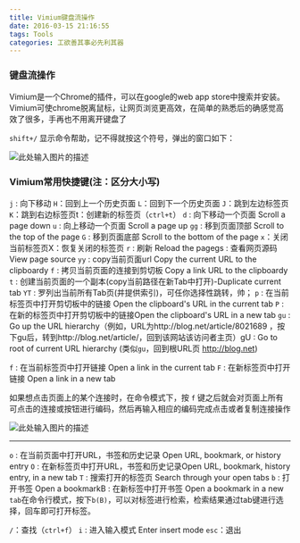```yaml
---
title: Vimium键盘流操作
date: 2016-03-15 21:16:55
tags: Tools
categories: 工欲善其事必先利其器
---
```


### 键盘流操作

Vimium是一个Chrome的插件，可以在google的web app store中搜索并安装。Vimium可使chrome脱离鼠标，让网页浏览更高效，在简单的熟悉后的确感觉高效了很多，手再也不用离开键盘了

`shift+/` 显示命令帮助，记不得就按这个符号，弹出的窗口如下：

![此处输入图片的描述][1]

<!--more-->
### Vimium常用快捷键(注：区分大小写)

`j` : 向下移动 
`H`：回到上一个历史页面
`L`：回到下一个历史页面
`J`：跳到左边标签页
`K`：跳到右边标签页t：创建新的标签页（`ctrl+t`）
`d` : 向下移动一个页面 Scroll a page down
`u` : 向上移动一个页面 Scroll a page up
`gg` : 移到页面顶部 Scroll to the top of the page
`G` : 移到页面底部 Scroll to the bottom of the page
`x`：关闭当前标签页X：恢复关闭的标签页
`r` : 刷新 Reload the pagegs : 查看网页源码 View page source
`yy` : copy当前页面url Copy the current URL to the clipboardy
`f` : 拷贝当前页面的连接到剪切板 Copy a link URL to the clipboardy
`t` : 创建当前页面的一个副本(copy当前路径在新Tab中打开)-Duplicate current tab
`YT` : 罗列出当前所有Tab页(并提供索引)，可任你选择性跳转，帅；
`p` : 在当前标签页中打开剪切板中的链接 Open the clipboard's URL in the current tab
`P` : 在新的标签页中打开剪切板中的链接Open the clipboard's URL in a new tab
`gu` : Go up the URL hierarchy（例如，URL为http://blog.net/article/8021689 ，按下gu后，转到http://blog.net/article/，回到该网站该访问者主页）gU : Go to root of current URL hierarchy (类似`gu`，回到根URL页 http://blog.net)

`f` : 在当前标签页中打开链接 Open a link in the current tab
`F` : 在新标签页中打开链接 Open a link in a new tab

如果想点击页面上的某个连接时，在命令模式下，按 `f` 键之后就会对页面上所有可点击的连接或按钮进行编码，然后再输入相应的编码完成点击或者复制连接操作

![此处输入图片的描述][2]


----------


`o` : 在当前页面中打开URL，书签和历史记录 Open URL, bookmark, or history entry
`O` : 在新标签页中打开URL，书签和历史记录Open URL, bookmark, history entry, in a new tab
`T` : 搜索打开的标签页 Search through your open tabs
`b` : 打开书签 Open a bookmarkB : 在新标签中打开书签 Open a bookmark in a new `tab`在命令行模式，按下`b(B)`，可以对标签进行检索，检索结果通过tab键进行选择，回车即可打开标签。

`/`：查找（`ctrl+f`）
`i` : 进入输入模式 Enter insert mode
`esc`：退出

  [1]: http://img.blog.csdn.net/20140417142500437?watermark/2/text/aHR0cDovL2Jsb2cuY3Nkbi5uZXQveGlhamlhbjIwMTA=/font/5a6L5L2T/fontsize/400/fill/I0JBQkFCMA==/dissolve/70/gravity/Center
  [2]: http://linxg-wordpress.stor.sinaapp.com/uploads/2014/04/viumclik.png
